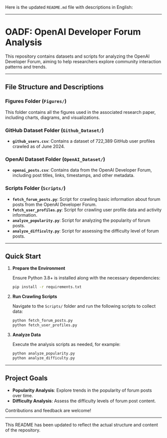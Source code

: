 Here is the updated `README.md` file with descriptions in English:

---

# OADF: OpenAI Developer Forum Analysis

This repository contains datasets and scripts for analyzing the OpenAI Developer Forum, aiming to help researchers explore community interaction patterns and trends.

---

## File Structure and Descriptions

### Figures Folder (`Figures/`)

This folder contains all the figures used in the associated research paper, including charts, diagrams, and visualizations.

### GitHub Dataset Folder (`Github_Dataset/`)

- **`github_users.csv`**: Contains a dataset of 722,389 GitHub user profiles crawled as of June 2024.

### OpenAI Dataset Folder (`OpenAI_Dataset/`)

- **`openai_posts.csv`**: Contains data from the OpenAI Developer Forum, including post titles, links, timestamps, and other metadata.

### Scripts Folder (`Scripts/`)

- **`fetch_forum_posts.py`**: Script for crawling basic information about forum posts from the OpenAI Developer Forum.
- **`fetch_user_profiles.py`**: Script for crawling user profile data and activity information.
- **`analyze_popularity.py`**: Script for analyzing the popularity of forum posts.
- **`analyze_difficulty.py`**: Script for assessing the difficulty level of forum posts.

---

## Quick Start

1. **Prepare the Environment**

   Ensure Python 3.8+ is installed along with the necessary dependencies:

   ```bash
   pip install -r requirements.txt
   ```

2. **Run Crawling Scripts**

   Navigate to the `Scripts/` folder and run the following scripts to collect data:

   ```bash
   python fetch_forum_posts.py
   python fetch_user_profiles.py
   ```

3. **Analyze Data**

   Execute the analysis scripts as needed, for example:

   ```bash
   python analyze_popularity.py
   python analyze_difficulty.py
   ```

---

## Project Goals

- **Popularity Analysis**: Explore trends in the popularity of forum posts over time.
- **Difficulty Analysis**: Assess the difficulty levels of forum post content.

Contributions and feedback are welcome!

---

This README has been updated to reflect the actual structure and content of the repository.
